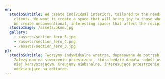 ```yaml
---
en:
  studioSubtitle: We create individual interiors, tailored to the needs of our
    clients. We want to create a space that will bring joy to those who use it.
    We create unconventional, interesting spaces that affect the recipient.
  studioImage: /assets/pkom.jpg
  gallery:
    - /assets/section_hero_5.jpg
    - /assets/section_hero_4.png
    - /assets/section_hero_3.jpg
pl:
  studioSubtitle: Tworzymy indywidualne wnętrza, dopasowane do potrzeb klientów.
    Zależy nam na stworzeniu przestrzeni, która będzie dawała radość osobom z
    niej korzystającym. Kreujemy niebanalne, interesujące przestrzenie
    oddziajujące na odbiorce.
---
```

